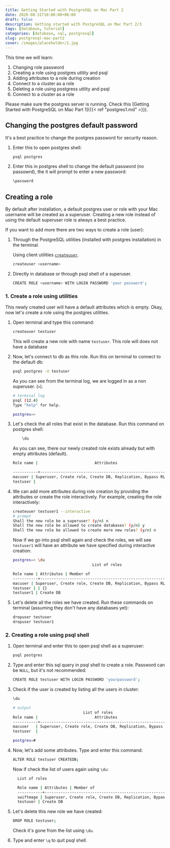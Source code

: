 ```yaml
---
title: Getting Started with PostgreSQL on Mac Part 2
date: 2020-08-31T10:00:00+08:00
draft: false
description: Getting started with PostgreSQL on Mac Part 2/3
tags: [database, tutorial]
categories: [database, sql, postgresql]
slug: postgresql-mac-part2
cover: /images/placeholder/1.jpg
---
```


This time we will learn:

1. Changing role password
2. Creating a role using postgres utility and psql
3. Adding attributes to a role during creation
4. Connect to a cluster as a role
5. Deleting a role using postgress utility and psql
6. Connect to a cluster as a role

Please make sure the postgres server is running. Check this [Getting Started with PostgreSQL on Mac Part 1]({{< ref "postgres1.md" >}}).

## Changing the postgres default password

It's a best practice to change the postgres password for security reason.

1. Enter this to open postgres shell:

   ```bash
   psql postgres
   ```

2. Enter this in postgres shell to change the default password (no passowrd), the it will prompt to enter a new password:

   ```bash
   \password
   ```

## Creating a role

By default after installation, a default postgres user or role with your Mac username will be created as a superuser. Creating a new role instead of using the default superuser role is always a best practice.

If you want to add more there are two ways to create a role (user):

1. Through the PostgreSQL utilities (installed with postgres installation) in the terminal.

   Using client utilities [`createuser`](https://www.postgresql.org/docs/12/app-createuser.html).

   ```bash
   createuser <username>
   ```

2. Directly in database or through psql shell of a superuser.

   ```bash
   CREATE ROLE <username> WITH LOGIN PASSWORD 'your password';
   ```

### 1. Create a role using utilities

This newly created user will have a default attributes which is empty. Okay, now let's create a role using the postgres utilities.

1. Open terminal and type this command:

    ```bash
    createuser testuser
    ```

    This will create a new role with name `testuser`. This role will does not have a database

2. Now, let's connect to db as this role. Run this on terminal to connect to the default db:

    ```bash
    psql postgres -U testuser
    ```

    As you can see from the terminal log, we are logged in as a non superuser. (`>`).

    ```bash
    # terminal log
    psql (12.4)
    Type "help" for help.

    postgres=>
    ```

3. Let's check the all roles that exist in the database. Run this command on postgres shell:

    ```bash
        \du
    ```

    As you can see, there our newly created role exists already but with empty attributes (default).

    ```bash
    Role name |                         Attributes                         | Member of

    -----------+------------------------------------------------------------+-----------
    macuser | Superuser, Create role, Create DB, Replication, Bypass RLS | {}
    testuser |

    ```

4. We can add more attributes during role creation by providing the attributes or create the role interactively. For example, creating the role interactively:

    ```bash
    createuser testuser1 --interactive
    # prompt
    Shall the new role be a superuser? (y/n) n
    Shall the new role be allowed to create databases? (y/n) y
    Shall the new role be allowed to create more new roles? (y/n) n
    ```

    Now if we go into psql shell again and check the roles, we will see `testuser1` will have an attribute we have specified during interactive creation:

    ```bash
    postgres=> \du
                                       List of roles

    Role name | Attributes | Member of
    -----------+------------------------------------------------------------+-----------
    macuser | Superuser, Create role, Create DB, Replication, Bypass RLS | {}
    testuser | | {}
    testuser1 | Create DB

    ```

5. Let's delete all the roles we have created. Run these commands on terminal (assuming they don't have any databases yet):

    ```bash
    dropuser testuser
    dropuser testuser1
    ```

### 2. Creating a role using psql shell

1. Open terminal and enter this to open psql shell as a superuser:

    ```bash
    psql postgres
    ```

2. Type and enter this sql query in psql shell to create a role. Password can be `NULL`, but it's not recommended:

    ```bash
    CREATE ROLE testuser WITH LOGIN PASSWORD 'yourpassword';
    ```

3. Check if the user is created by listing all the users in cluster:

    ```bash
    \du

    # output
                                   List of roles
    Role name |                         Attributes                         | Member of
    -----------+------------------------------------------------------------+-----------
    macuser   | Superuser, Create role, Create DB, Replication, Bypass RLS | {}
    testuser  |                                                            | {}

    postgres=#

    ```

4. Now, let's add some attributes. Type and enter this command:

    ```bash
    ALTER ROLE testuser CREATEDB;
    ```

    Now if check the list of users again using `\du`:

    ```bash
      List of roles

      Role name | Attributes | Member of
      -----------+------------------------------------------------------------+-----------
      swiftmage | Superuser, Create role, Create DB, Replication, Bypass RLS | {}
      testuser | Create DB

    ```

5. Let's delete this new role we have created:

    ```bash
    DROP ROLE testuser;
    ```

    Check it's gone from the list using `\du`.

6. Type and enter `\q` to quit psql shell.
